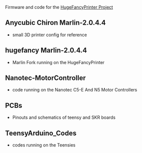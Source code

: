 
Firmware and code for the [HugeFancyPrinter Project
](instagram.com/hugefancy)

## Anycubic Chiron Marlin-2.0.4.4
- small 3D printer config for reference 

## hugefancy Marlin-2.0.4.4
- Marlin Fork running on the HugeFancyPrinter

## Nanotec-MotorController
- code running on the Nanotec C5-E And N5 Motor Controllers

## PCBs
- Pinouts and schematics of teensy and SKR boards

## TeensyArduino_Codes
- codes running on the Teensies
